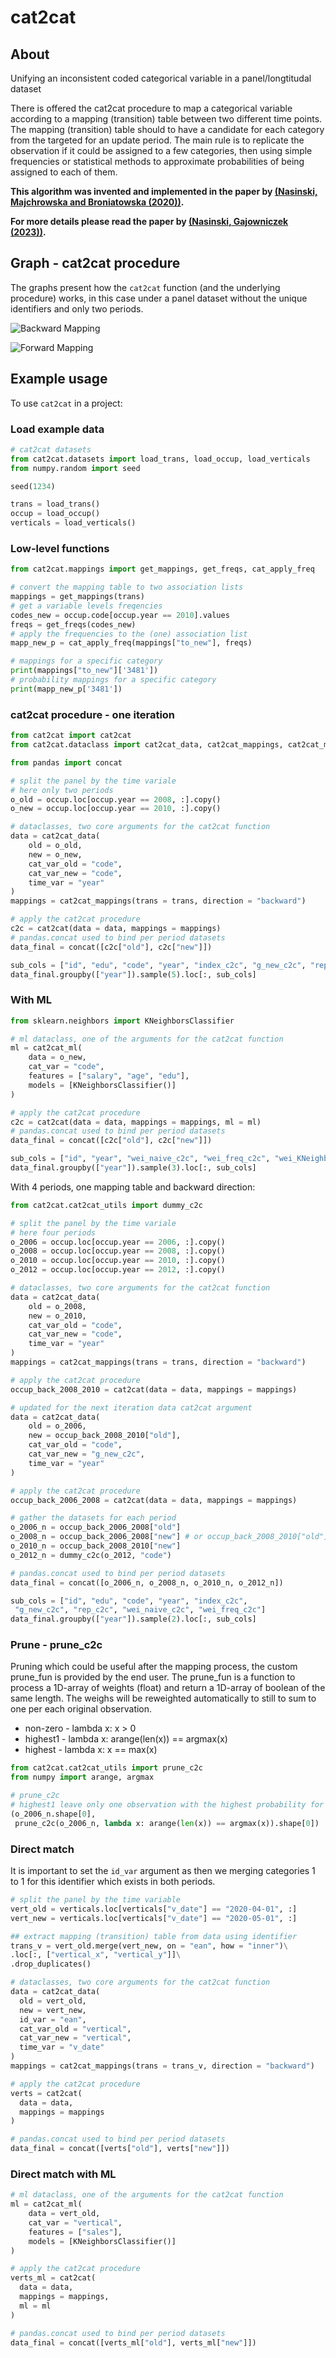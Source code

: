 # cat2cat

## About

Unifying an inconsistent coded categorical variable in a panel/longtitudal dataset

There is offered the cat2cat procedure to map a categorical variable according to a mapping (transition) table between two different time points. The mapping (transition) table should to have a candidate for each category from the targeted for an update period. The main rule is to replicate the observation if it could be assigned to a few categories, then using simple frequencies or statistical methods to approximate probabilities of being assigned to each of them.

**This algorithm was invented and implemented in the paper by [(Nasinski, Majchrowska and Broniatowska (2020))](https://doi.org/10.24425/cejeme.2020.134747).**

**For more details please read the paper by [(Nasinski, Gajowniczek (2023))](https://doi.org/10.1016/j.softx.2023.101525).**


## Graph - cat2cat procedure

The graphs present how the `cat2cat` function (and the underlying procedure) works, in this case under a panel dataset without the unique identifiers and only two periods.

![Backward Mapping](https://raw.githubusercontent.com/Polkas/cat2cat/master/man/figures/back_nom.png)

![Forward Mapping](https://raw.githubusercontent.com/Polkas/cat2cat/master/man/figures/for_nom.png)


## Example usage

To use `cat2cat` in a project:

### Load example data

```python
# cat2cat datasets
from cat2cat.datasets import load_trans, load_occup, load_verticals
from numpy.random import seed

seed(1234)

trans = load_trans()
occup = load_occup()
verticals = load_verticals()
```

### Low-level functions

```python
from cat2cat.mappings import get_mappings, get_freqs, cat_apply_freq

# convert the mapping table to two association lists
mappings = get_mappings(trans)
# get a variable levels freqencies
codes_new = occup.code[occup.year == 2010].values
freqs = get_freqs(codes_new)
# apply the frequencies to the (one) association list
mapp_new_p = cat_apply_freq(mappings["to_new"], freqs)

# mappings for a specific category
print(mappings["to_new"]['3481'])
# probability mappings for a specific category
print(mapp_new_p['3481'])
```

### cat2cat procedure - one iteration

```python
from cat2cat import cat2cat
from cat2cat.dataclass import cat2cat_data, cat2cat_mappings, cat2cat_ml

from pandas import concat

# split the panel by the time variale
# here only two periods
o_old = occup.loc[occup.year == 2008, :].copy()
o_new = occup.loc[occup.year == 2010, :].copy()

# dataclasses, two core arguments for the cat2cat function
data = cat2cat_data(
    old = o_old, 
    new = o_new, 
    cat_var_old = "code", 
    cat_var_new = "code", 
    time_var = "year"
)
mappings = cat2cat_mappings(trans = trans, direction = "backward")

# apply the cat2cat procedure
c2c = cat2cat(data = data, mappings = mappings)
# pandas.concat used to bind per period datasets
data_final = concat([c2c["old"], c2c["new"]])

sub_cols = ["id", "edu", "code", "year", "index_c2c", "g_new_c2c", "rep_c2c", "wei_naive_c2c", "wei_freq_c2c"]
data_final.groupby(["year"]).sample(5).loc[:, sub_cols]
```

### With ML

```python
from sklearn.neighbors import KNeighborsClassifier

# ml dataclass, one of the arguments for the cat2cat function
ml = cat2cat_ml(
    data = o_new, 
    cat_var = "code", 
    features = ["salary", "age", "edu"], 
    models = [KNeighborsClassifier()]
)

# apply the cat2cat procedure
c2c = cat2cat(data = data, mappings = mappings, ml = ml)
# pandas.concat used to bind per period datasets
data_final = concat([c2c["old"], c2c["new"]])

sub_cols = ["id", "year", "wei_naive_c2c", "wei_freq_c2c", "wei_KNeighborsClassifier_c2c"]
data_final.groupby(["year"]).sample(3).loc[:, sub_cols]
```

With 4 periods, one mapping table and backward direction:

```python
from cat2cat.cat2cat_utils import dummy_c2c

# split the panel by the time variale
# here four periods
o_2006 = occup.loc[occup.year == 2006, :].copy()
o_2008 = occup.loc[occup.year == 2008, :].copy()
o_2010 = occup.loc[occup.year == 2010, :].copy()
o_2012 = occup.loc[occup.year == 2012, :].copy()

# dataclasses, two core arguments for the cat2cat function
data = cat2cat_data(
    old = o_2008, 
    new = o_2010, 
    cat_var_old = "code", 
    cat_var_new = "code", 
    time_var = "year"
)
mappings = cat2cat_mappings(trans = trans, direction = "backward")

# apply the cat2cat procedure
occup_back_2008_2010 = cat2cat(data = data, mappings = mappings)

# updated for the next iteration data cat2cat argument
data = cat2cat_data(
    old = o_2006, 
    new = occup_back_2008_2010["old"], 
    cat_var_old = "code", 
    cat_var_new = "g_new_c2c", 
    time_var = "year"
)

# apply the cat2cat procedure
occup_back_2006_2008 = cat2cat(data = data, mappings = mappings)

# gather the datasets for each period
o_2006_n = occup_back_2006_2008["old"]
o_2008_n = occup_back_2006_2008["new"] # or occup_back_2008_2010["old"]
o_2010_n = occup_back_2008_2010["new"]
o_2012_n = dummy_c2c(o_2012, "code")

# pandas.concat used to bind per period datasets
data_final = concat([o_2006_n, o_2008_n, o_2010_n, o_2012_n])

sub_cols = ["id", "edu", "code", "year", "index_c2c",
 "g_new_c2c", "rep_c2c", "wei_naive_c2c", "wei_freq_c2c"]
data_final.groupby(["year"]).sample(2).loc[:, sub_cols]
```

### Prune - prune_c2c


Pruning which could be useful after the mapping process, the custom prune_fun is provided by the end user.
The prune_fun is a function to process a 1D-array of weights (float) and return a 1D-array of boolean of the same length. The weighs will be reweighted automatically to still to sum to one per each original observation.

- non-zero - lambda x: x > 0
- highest1 - lambda x: arange(len(x)) == argmax(x)
- highest - lambda x: x == max(x)

```python
from cat2cat.cat2cat_utils import prune_c2c
from numpy import arange, argmax

# prune_c2c
# highest1 leave only one observation with the highest probability for each orginal one
(o_2006_n.shape[0], 
 prune_c2c(o_2006_n, lambda x: arange(len(x)) == argmax(x)).shape[0])
```

### Direct match


It is important to set the `id_var` argument as then we merging categories 1 to 1
for this identifier which exists in both periods.

```python
# split the panel by the time variable
vert_old = verticals.loc[verticals["v_date"] == "2020-04-01", :]
vert_new = verticals.loc[verticals["v_date"] == "2020-05-01", :]

## extract mapping (transition) table from data using identifier
trans_v = vert_old.merge(vert_new, on = "ean", how = "inner")\
.loc[:, ["vertical_x", "vertical_y"]]\
.drop_duplicates()
```

```python
# dataclasses, two core arguments for the cat2cat function
data = cat2cat_data(
  old = vert_old, 
  new = vert_new, 
  id_var = "ean", 
  cat_var_old = "vertical", 
  cat_var_new = "vertical", 
  time_var = "v_date"
)
mappings = cat2cat_mappings(trans = trans_v, direction = "backward")

# apply the cat2cat procedure
verts = cat2cat(
  data = data,
  mappings = mappings
)

# pandas.concat used to bind per period datasets
data_final = concat([verts["old"], verts["new"]])
```

### Direct match with ML

```python
# ml dataclass, one of the arguments for the cat2cat function
ml = cat2cat_ml(
    data = vert_old, 
    cat_var = "vertical", 
    features = ["sales"], 
    models = [KNeighborsClassifier()]
)

# apply the cat2cat procedure
verts_ml = cat2cat(
  data = data,
  mappings = mappings,
  ml = ml
)

# pandas.concat used to bind per period datasets
data_final = concat([verts_ml["old"], verts_ml["new"]])
```

